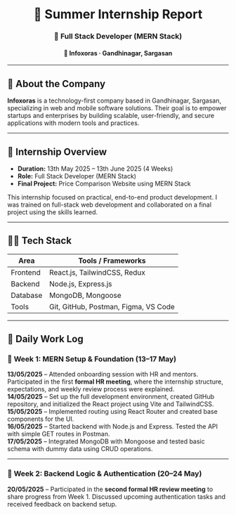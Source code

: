 <h1 align="center">💼 Summer Internship Report</h1>
<h3 align="center">🚀 Full Stack Developer (MERN Stack)</h3>
<h4 align="center">📍 Infoxoras · Gandhinagar, Sargasan</h4>

---

## 🏢 About the Company

**Infoxoras** is a technology-first company based in Gandhinagar, Sargasan, specializing in web and mobile software solutions. Their goal is to empower startups and enterprises by building scalable, user-friendly, and secure applications with modern tools and practices.

---

## 📆 Internship Overview

- **Duration:** 13th May 2025 – 13th June 2025 (4 Weeks)
- **Role:** Full Stack Developer (MERN Stack)
- **Final Project:** Price Comparison Website using MERN Stack

This internship focused on practical, end-to-end product development. I was trained on full-stack web development and collaborated on a final project using the skills learned.

---

## 🧑‍💻 Tech Stack

| Area        | Tools / Frameworks                     |
|-------------|----------------------------------------|
| Frontend    | React.js, TailwindCSS, Redux           |
| Backend     | Node.js, Express.js                    |
| Database    | MongoDB, Mongoose                      |
| Tools       | Git, GitHub, Postman, Figma, VS Code   |

---
## 📅 Daily Work Log

### 🔹 **Week 1: MERN Setup & Foundation (13–17 May)**

**13/05/2025** – Attended onboarding session with HR and mentors. Participated in the first **formal HR meeting**, where the internship structure, expectations, and weekly review process were explained.  
**14/05/2025** – Set up the full development environment, created GitHub repository, and initialized the React project using Vite and TailwindCSS.  
**15/05/2025** – Implemented routing using React Router and created base components for the UI.  
**16/05/2025** – Started backend with Node.js and Express. Tested the API with simple GET routes in Postman.  
**17/05/2025** – Integrated MongoDB with Mongoose and tested basic schema with dummy data using CRUD operations.

---

### 🔹 **Week 2: Backend Logic & Authentication (20–24 May)**

**20/05/2025** – Participated in the **second formal HR review meeting** to share progress from Week 1. Discussed upcoming authentication tasks and received feedback on backend setup.  
